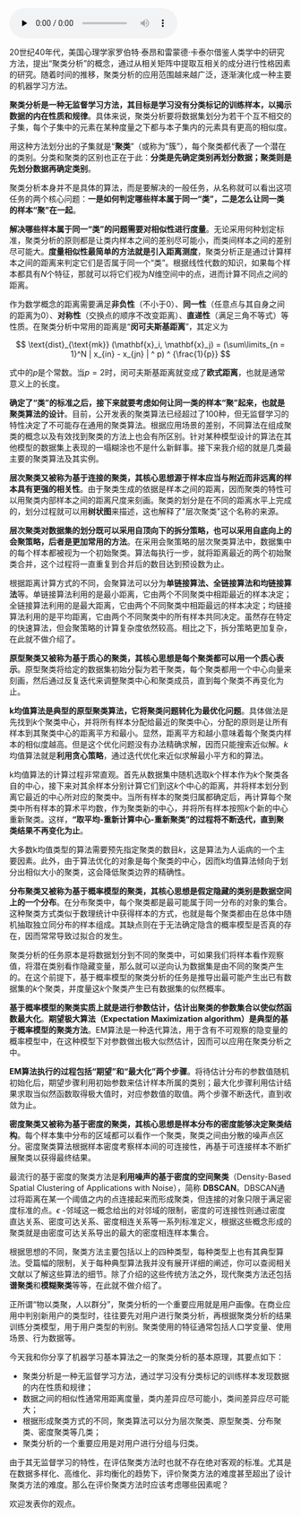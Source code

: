 <audio id="audio" title="14 机器学习 | 物以类聚，人以群分：聚类分析" controls="" preload="none"><source id="mp3" src="https://static001.geekbang.org/resource/audio/dd/56/dd2b1cbd54f6fb998c2df0880da79456.mp3"></audio>

20世纪40年代，美国心理学家罗伯特·泰昂和雷蒙德·卡泰尔借鉴人类学中的研究方法，提出“聚类分析”的概念，通过从相关矩阵中提取互相关的成分进行性格因素的研究。随着时间的推移，聚类分析的应用范围越来越广泛，逐渐演化成一种主要的机器学习方法。

**聚类分析是一种无监督学习方法，其目标是学习没有分类标记的训练样本，以揭示数据的内在性质和规律**。具体来说，聚类分析要将数据集划分为若干个互不相交的子集，每个子集中的元素在某种度量之下都与本子集内的元素具有更高的相似度。

用这种方法划分出的子集就是“**聚类**”（或称为“簇”），每个聚类都代表了一个潜在的类别。分类和聚类的区别也正在于此：**分类是先确定类别再划分数据；聚类则是先划分数据再确定类别**。

聚类分析本身并不是具体的算法，而是要解决的一般任务，从名称就可以看出这项任务的两个核心问题：**一是如何判定哪些样本属于同一“类”，二是怎么让同一类的样本“聚”在一起**。

**解决哪些样本属于同一“类”的问题需要对相似性进行度量**。无论采用何种划定标准，聚类分析的原则都是让类内样本之间的差别尽可能小，而类间样本之间的差别尽可能大。**度量相似性最简单的方法就是引入距离测度**，聚类分析正是通过计算样本之间的距离来判定它们是否属于同一个“类”。根据线性代数的知识，如果每个样本都具有$N$个特征，那就可以将它们视为$N$维空间中的点，进而计算不同点之间的距离。

作为数学概念的距离需要满足**非负性**（不小于0）、**同一性**（任意点与其自身之间的距离为0）、**对称性**（交换点的顺序不改变距离）、**直递性**（满足三角不等式）等性质。在聚类分析中常用的距离是“**闵可夫斯基距离**”，其定义为 

$$ \text{dist}_{\text{mk}} (\mathbf{x}_i, \mathbf{x}_j) = (\sum\limits_{n = 1}^N | x_{in} - x_{jn} | ^ p) ^ {\frac{1}{p}} $$ 

式中的$p$是个常数。当$p = 2$时，闵可夫斯基距离就变成了**欧式距离**，也就是通常意义上的长度。

**确定了“类”的标准之后，接下来就要考虑如何让同一类的样本“聚”起来，也就是聚类算法的设计**。目前，公开发表的聚类算法已经超过了100种，但无监督学习的特性决定了不可能存在通用的聚类算法。根据应用场景的差别，不同算法在组成聚类的概念以及有效找到聚类的方法上也会有所区别。针对某种模型设计的算法在其他模型的数据集上表现的一塌糊涂也不是什么新鲜事。接下来我介绍的就是几类最主要的聚类算法及其实例。

**层次聚类又被称为基于连接的聚类，其核心思想源于样本应当与附近而非远离的样本具有更强的相关性**。由于聚类生成的依据是样本之间的距离，因而聚类的特性可以用聚类内部样本之间的距离尺度来刻画。聚类的划分是在不同的距离水平上完成的，划分过程就可以用**树状图**来描述，这也解释了&quot;层次聚类&quot;这个名称的来源。

**层次聚类对数据集的划分既可以采用自顶向下的拆分策略，也可以采用自底向上的会聚策略，后者是更加常用的方法**。在采用会聚策略的层次聚类算法中，数据集中的每个样本都被视为一个初始聚类。算法每执行一步，就将距离最近的两个初始聚类合并，这个过程将一直重复到合并后的数目达到预设数为止。

根据距离计算方式的不同，会聚算法可以分为**单链接算法、全链接算法和均链接算法**等。单链接算法利用的是最小距离，它由两个不同聚类中相距最近的样本决定；全链接算法利用的是最大距离，它由两个不同聚类中相距最远的样本决定；均链接算法利用的是平均距离，它由两个不同聚类中的所有样本共同决定。虽然存在特定的快速算法，但会聚策略的计算复杂度依然较高。相比之下，拆分策略更加复杂，在此就不做介绍了。

**原型聚类又被称为基于质心的聚类，其核心思想是每个聚类都可以用一个质心表示**。原型聚类将给定的数据集初始分裂为若干聚类，每个聚类都用一个中心向量来刻画，然后通过反复迭代来调整聚类中心和聚类成员，直到每个聚类不再变化为止。

**k均值算法是典型的原型聚类算法，它将聚类问题转化为最优化问题**。具体做法是先找到$k$个聚类中心，并将所有样本分配给最近的聚类中心，分配的原则是让所有样本到其聚类中心的距离平方和最小。显然，距离平方和越小意味着每个聚类内样本的相似度越高。但是这个优化问题没有办法精确求解，因而只能搜索近似解。$k$均值算法就是**利用贪心策略**，通过迭代优化来近似求解最小平方和的算法。

k均值算法的计算过程非常直观。首先从数据集中随机选取$k$个样本作为$k$个聚类各自的中心，接下来对其余样本分别计算它们到这$k$个中心的距离，并将样本划分到离它最近的中心所对应的聚类中。当所有样本的聚类归属都确定后，再计算每个聚类中所有样本的算术平均数，作为聚类新的中心，并将所有样本按照$k$个新的中心重新聚类。这样，**“取平均-重新计算中心-重新聚类”的过程将不断迭代，直到聚类结果不再变化为止**。

大多数k均值类型的算法需要预先指定聚类的数目$k$，这是算法为人诟病的一个主要因素。此外，由于算法优化的对象是每个聚类的中心，因而k均值算法倾向于划分出相似大小的聚类，这会降低聚类边界的精确性。

**分布聚类又被称为基于概率模型的聚类，其核心思想是假定隐藏的类别是数据空间上的一个分布**。在分布聚类中，每个聚类都是最可能属于同一分布的对象的集合。这种聚类方式类似于数理统计中获得样本的方式，也就是每个聚类都由在总体中随机抽取独立同分布的样本组成。其缺点则在于无法确定隐含的概率模型是否真的存在，因而常常导致过拟合的发生。

聚类分析的任务原本是将数据划分到不同的聚类中，可如果我们将样本看作观察值，将潜在类别看作隐藏变量，那么就可以逆向认为数据集是由不同的聚类产生的。在这个前提下，基于概率模型的聚类分析的任务是推导出最可能产生出已有数据集的$k$个聚类，并度量这$k$个聚类产生已有数据集的似然概率。

**基于概率模型的聚类实质上就是进行参数估计，估计出聚类的参数集合以使似然函数最大化**。**期望极大算法（Expectation Maximization algorithm）是典型的基于概率模型的聚类方法**。EM算法是一种迭代算法，用于含有不可观察的隐变量的概率模型中，在这种模型下对参数做出极大似然估计，因而可以应用在聚类分析之中。

**EM算法执行的过程包括“期望”和“最大化”两个步骤**。将待估计分布的参数值随机初始化后，期望步骤利用初始参数来估计样本所属的类别；最大化步骤利用估计结果求取当似然函数取得极大值时，对应参数值的取值。两个步骤不断迭代，直到收敛为止。

**密度聚类又被称为基于密度的聚类，其核心思想是样本分布的密度能够决定聚类结构**。每个样本集中分布的区域都可以看作一个聚类，聚类之间由分散的噪声点区分。密度聚类算法根据样本密度考察样本间的可连接性，再基于可连接样本不断扩展聚类以获得最终结果。

最流行的基于密度的聚类方法是**利用噪声的基于密度的空间聚类**（Density-Based Spatial Clustering of Applications with Noise），简称 **DBSCAN**。DBSCAN通过将距离在某一个阈值之内的点连接起来而形成聚类，但连接的对象只限于满足密度标准的点。$\epsilon$ -邻域这一概念给出的对邻域的限制，密度的可连接性则通过密度直达关系、密度可达关系、密度相连关系等一系列标准定义，根据这些概念形成的聚类就是由密度可达关系导出的最大的密度相连样本集合。

根据思想的不同，聚类方法主要包括以上的四种类型，每种类型上也有其典型算法。受篇幅的限制，关于每种典型算法我并没有展开详细的阐述，你可以查阅相关文献以了解这些算法的细节。除了介绍的这些传统方法之外，现代聚类方法还包括**谱聚类**和**模糊聚类**等等，在此就不做介绍了。

正所谓“物以类聚，人以群分”，聚类分析的一个重要应用就是用户画像。在商业应用中判别新用户的类型时，往往要先对用户进行聚类分析，再根据聚类分析的结果训练分类模型，用于用户类型的判别。聚类使用的特征通常包括人口学变量、使用场景、行为数据等。

今天我和你分享了机器学习基本算法之一的聚类分析的基本原理，其要点如下：

- 聚类分析是一种无监督学习方法，通过学习没有分类标记的训练样本发现数据的内在性质和规律；
- 数据之间的相似性通常用距离度量，类内差异应尽可能小，类间差异应尽可能大；
- 根据形成聚类方式的不同，聚类算法可以分为层次聚类、原型聚类、分布聚类、密度聚类等几类；
- 聚类分析的一个重要应用是对用户进行分组与归类。

由于其无监督学习的特性，在评估聚类方法时也就不存在绝对客观的标准。尤其是在数据多样化、高维化、非均衡化的趋势下，评价聚类方法的难度甚至超出了设计聚类方法的难度。那么在评价聚类方法时应该考虑哪些因素呢？

欢迎发表你的观点。

<img src="https://static001.geekbang.org/resource/image/be/6f/be9208083ca3c520e1c530efd3b4dd6f.jpg" alt="">


